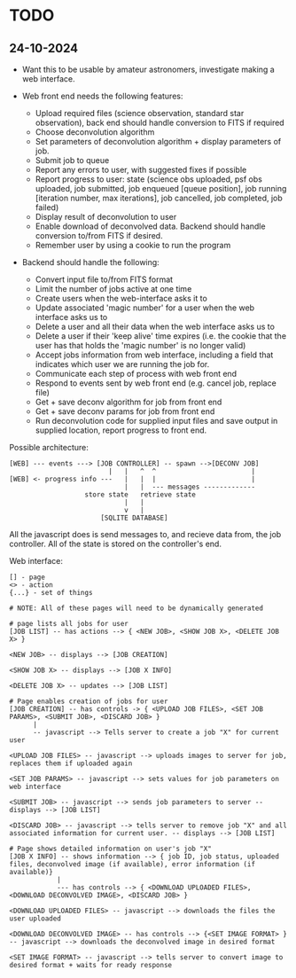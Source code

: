 # TODO #

## 24-10-2024 ##

* Want this to be usable by amateur astronomers, investigate making a web interface.

 - Web front end needs the following features:
    + Upload required files (science observation, standard star observation), back end should handle conversion to FITS if required
    + Choose deconvolution algorithm
    + Set parameters of deconvolution algorithm + display parameters of job.
    + Submit job to queue
    + Report any errors to user, with suggested fixes if possible
    + Report progress to user: state (science obs uploaded, psf obs uploaded, job submitted, job enqueued [queue position], job running [iteration number, max iterations], job cancelled, job completed, job failed)
    + Display result of deconvolution to user
    + Enable download of deconvolved data. Backend should handle conversion to/from FITS if desired.
    + Remember user by using a cookie to run the program
  
  - Backend should handle the following:
    + Convert input file to/from FITS format
    + Limit the number of jobs active at one time
    + Create users when the web-interface asks it to
    + Update associated 'magic number' for a user when the web interface asks us to
    + Delete a user and all their data when the web interface asks us to
    + Delete a user if their 'keep alive' time expires (i.e. the cookie that the user has that holds the 'magic number' is no longer valid)
    + Accept jobs information from web interface, including a field that indicates which user we are running the job for.
    + Communicate each step of process with web front end
    + Respond to events sent by web front end (e.g. cancel job, replace file)
    + Get + save deconv algorithm for job from front end
    + Get + save deconv params for job from front end
    + Run deconvolution code for supplied input files and save output in supplied location, report progress to front end.


Possible architecture:
```
[WEB] --- events ---> [JOB CONTROLLER] -- spawn -->[DECONV JOB]
                         |   |   ^  ^                        |
[WEB] <- progress info ---   |   |  |                        |
                             |   |  --- messages -------------
                   store state   retrieve state
                             |   |
                             v   |
                       [SQLITE DATABASE]

```

All the javascript does is send messages to, and recieve data from, the job controller. All of the state is stored on the controller's end.


Web interface:
```
[] - page
<> - action
{...} - set of things

# NOTE: All of these pages will need to be dynamically generated

# page lists all jobs for user
[JOB LIST] -- has actions --> { <NEW JOB>, <SHOW JOB X>, <DELETE JOB X> }

<NEW JOB> -- displays --> [JOB CREATION]

<SHOW JOB X> -- displays --> [JOB X INFO]

<DELETE JOB X> -- updates --> [JOB LIST]

# Page enables creation of jobs for user
[JOB CREATION] -- has controls -> { <UPLOAD JOB FILES>, <SET JOB PARAMS>, <SUBMIT JOB>, <DISCARD JOB> }
      |
      -- javascript --> Tells server to create a job "X" for current user

<UPLOAD JOB FILES> -- javascript --> uploads images to server for job, replaces them if uploaded again

<SET JOB PARAMS> -- javascript --> sets values for job parameters on web interface

<SUBMIT JOB> -- javascript --> sends job parameters to server -- displays --> [JOB LIST]

<DISCARD JOB> -- javascript --> tells server to remove job "X" and all associated information for current user. -- displays --> [JOB LIST]

# Page shows detailed information on user's job "X"
[JOB X INFO] -- shows information --> { job ID, job status, uploaded files, deconvolved image (if available), error information (if available)}
            |
            --- has controls --> { <DOWNLOAD UPLOADED FILES>, <DOWNLOAD DECONVOLVED IMAGE>, <DISCARD JOB> }

<DOWNLOAD UPLOADED FILES> -- javascript --> downloads the files the user uploaded

<DOWNLOAD DECONVOLVED IMAGE> -- has controls --> {<SET IMAGE FORMAT> } -- javascript --> downloads the deconvolved image in desired format

<SET IMAGE FORMAT> -- javascript --> tells server to convert image to desired format + waits for ready response


```

